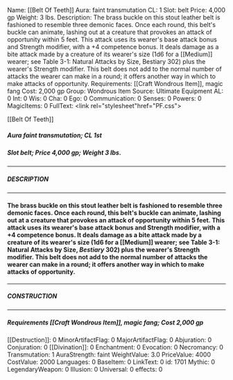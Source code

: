 Name: [[Belt Of Teeth]]
Aura: faint transmutation
CL: 1
Slot: belt
Price: 4,000 gp
Weight: 3 lbs.
Description: The brass buckle on this stout leather belt is fashioned to resemble three demonic faces. Once each round, this belt's buckle can animate, lashing out at a creature that provokes an attack of opportunity within 5 feet. This attack uses its wearer's base attack bonus and Strength modifier, with a +4 competence bonus. It deals damage as a bite attack made by a creature of its wearer's size (1d6 for a [[Medium]] wearer; see Table 3-1: Natural Attacks by Size, Bestiary 302) plus the wearer's Strength modifier. This belt does not add to the normal number of attacks the wearer can make in a round; it offers another way in which to make attacks of opportunity.
Requirements: [[Craft Wondrous Item]], magic fang
Cost: 2,000 gp
Group: Wondrous Item
Source: Ultimate Equipment
AL: 0
Int: 0
Wis: 0
Cha: 0
Ego: 0
Communication: 0
Senses: 0
Powers: 0
MagicItems: 0
FullText: <link rel="stylesheet"href="PF.css"><div class="heading"><p class="alignleft">[[Belt Of Teeth]]</p><div style="clear: both;"></div></div><div><h5><b>Aura </b>faint transmutation; <b>CL </b>1st</h5><h5><b>Slot </b>belt; <b>Price </b>4,000 gp; <b>Weight </b>3 lbs.</h5></div><hr/><div><h5><b>DESCRIPTION</b></h5></div><hr/><div><h4><p>The brass buckle on this stout leather belt is fashioned to resemble three demonic faces. Once each round, this belt's buckle can animate, lashing out at a creature that provokes an attack of opportunity within 5 feet. This attack uses its wearer's base attack bonus and Strength modifier, with a +4 competence bonus. It deals damage as a bite attack made by a creature of its wearer's size (1d6 for a [[Medium]] wearer; see Table 3-1: Natural Attacks by Size, <i>Bestiary</i> 302) plus the wearer's Strength modifier. This belt does not add to the normal number of attacks the wearer can make in a round; it offers another way in which to make attacks of opportunity.</p></h4></div><hr/><div><h5><b>CONSTRUCTION</b></h5></div><hr/><div><h5><b>Requirements </b>[[Craft Wondrous Item]], <i>magic fang</i>; <b>Cost </b>2,000 gp</h5></div>
[[Destruction]]: 0
MinorArtifactFlag: 0
MajorArtifactFlag: 0
Abjuration: 0
Conjuration: 0
[[Divination]]: 0
Enchantment: 0
Evocation: 0
Necromancy: 0
Transmutation: 1
AuraStrength: faint
WeightValue: 3.0
PriceValue: 4000
CostValue: 2000
Languages: 0
BaseItem: 0
LinkText: 0
id: 1701
Mythic: 0
LegendaryWeapon: 0
Illusion: 0
Universal: 0
effects: 0

